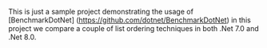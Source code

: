 This is just a sample project demonstrating the usage of [BenchmarkDotNet] (https://github.com/dotnet/BenchmarkDotNet) in this project we compare a couple of list ordering techniques in both .Net 7.0 and .Net 8.0.
